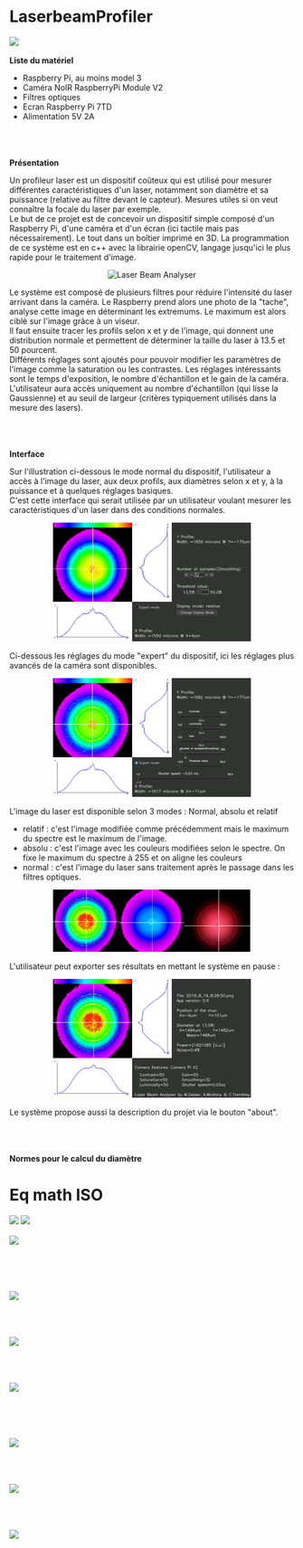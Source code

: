 # LaserbeamProfiler

<img src="http://latex.codecogs.com/svg.latex?\sigma_{x}^{2}(z)=\frac{\int_{-\infty}^{+\infty} \int_{-\infty}^{+\infty}E(x,y,z)(x-\bar{x})^{2} dx dy}{\int_{-\infty}^{+\infty} \int_{-\infty}^{+\infty}E(x,y,z) dx dy}" border="0"/>


<strong>Liste du matériel</strong>
<ul>
  <li>Raspberry Pi, au moins model 3</li>
  <li>Caméra NoIR RaspberryPi Module V2</li>
  <li>Filtres optiques</li>
  <li>Ecran Raspberry Pi 7TD</li>
  <li>Alimentation 5V 2A</li>
</ul>




<br/><br/><br/>
<strong>Présentation</strong>

Un profileur laser est un dispositif coûteux qui est utilisé pour mesurer différentes caractéristiques d'un laser, notamment son diamètre et sa puissance (relative au filtre devant le capteur). Mesures utiles si on veut connaître la focale du laser par exemple.<br/> 
Le but de ce projet est de concevoir un dispositif simple composé d'un Raspberry Pi, d'une caméra et d'un écran (ici tactile mais pas nécessairement). Le tout dans un boîtier imprimé en 3D. La programmation de ce système est en c++ avec la librairie openCV, langage jusqu'ici le plus rapide pour le traitement d'image. 

<p align="center">
  <img src="gallery/Laser_profiler.jpg" width="350" title="Laser Beam Analyser">
</p>



Le système est composé de plusieurs filtres pour réduire l'intensité du laser arrivant dans la caméra. Le Raspberry prend alors une photo de la "tache", analyse cette image en déterminant les extremums. Le maximum est alors ciblé sur l'image grâce à un viseur.<br/> 
Il faut ensuite tracer les profils selon x et y de l'image, qui donnent une distribution normale et permettent de déterminer la taille du laser à 13.5 et 50 pourcent.<br/> 
Différents réglages sont ajoutés pour pouvoir modifier les paramètres de l'image comme la saturation ou les contrastes. Les réglages intéressants sont le temps d'exposition, le nombre d'échantillon et le gain de la caméra.<br/> 
L'utilisateur aura accès uniquement au nombre d'échantillon (qui lisse la Gaussienne) et au seuil de largeur (critères typiquement utilisés dans la mesure des lasers).<br/> 

<br/><br/><br/>
<strong>Interface</strong>

Sur l'illustration ci-dessous le mode normal du dispositif, l'utilisateur a accès à l'image du laser, aux deux profils, aux diamètres selon x et y, à la puissance et à quelques réglages basiques. <br/> 
C'est cette interface qui serait utilisée par un utilisateur voulant mesurer les caractéristiques d'un laser dans des conditions normales.
<p align="center">
  <img src="gallery/Interface_Laser_profiler_normal.png" width="350" title="Interface simple Laser Beam Analyser">
</p>


Ci-dessous les réglages du mode "expert" du dispositif, ici les réglages plus avancés de la caméra sont disponibles.
<p align="center">
  <img src="gallery/Interface_Laser_profiler_expert.png" width="350" title="Interface expert Laser Beam Analyser">
</p>



L'image du laser est disponible selon 3 modes : Normal, absolu et relatif
<ul>
  <li>relatif : c'est l'image modifiée comme précédemment mais le maximum du spectre est le maximum de l'image.</li>
  <li>absolu : c'est l'image avec les couleurs modifiées selon le spectre. On fixe le maximum du spectre à 255 et on aligne les couleurs </li>
  <li>normal : c'est l'image du laser sans traitement après le passage dans les filtres optiques.</li>
</ul>
<p align="center">
  <img src="gallery/diffaffichage.png" width="350" title="Différents affichages Laser Beam Analyser">
</p>


L'utilisateur peut exporter ses résultats en mettant le système en pause : 
<p align="center">
  <img src="gallery/Interface_Laser_profiler_pause.png" width="350" title="Interface pause/exporté Laser Beam Analyser">
</p>


Le système propose aussi la description du projet via le bouton "about".


<br/><br/><br/>
<strong>Normes pour le calcul du diamètre</strong>
<h1>Eq math ISO</h1>
<img src="http://latex.codecogs.com/svg.latex?\sigma_{x}^{2}(z)=\left \langle x^{2} \right \rangle=\frac{\int_{-\infty}^{+\infty} \int_{-\infty}^{+\infty}E(x,y,z)(x-\bar{x})^{2} dx dy}{\int_{-\infty}^{+\infty} \int_{-\infty}^{+\infty}E(x,y,z) dx dy}" border="0"/>

<img src="http://latex.codecogs.com/svg.latex?\bar{x}(z)=\frac{\int_{-\infty}^{+\infty} \int_{-\infty}^{+\infty}E(x,y,z)x dx dy}{\int_{-\infty}^{+\infty} \int_{-\infty}^{+\infty}E(x,y,z) dx dy}" border="0"/>
<br/><br/>

<img src="http://latex.codecogs.com/svg.latex?\bar{y}(z)=\frac{\int_{-\infty}^{+\infty} \int_{-\infty}^{+\infty}E(x,y,z)y dx dy}{\int_{-\infty}^{+\infty} \int_{-\infty}^{+\infty}E(x,y,z) dx dy}" border="0"/>


<br/><br/><br/>

<img src="http://latex.codecogs.com/svg.latex?\sigma_{x}^{2}(z)=\left \langle x^{2} \right \rangle=\frac{\int_{-\infty}^{+\infty} \int_{-\infty}^{+\infty}E(x,y,z)(x-\bar{x})^{2} dx dy}{\int_{-\infty}^{+\infty} \int_{-\infty}^{+\infty}E(x,y,z) dx dy}" border="0"/>

<br/><br/>

<img src="http://latex.codecogs.com/svg.latex?\sigma_{y}^{2}(z)=\left \langle y^{2} \right \rangle=\frac{\int_{-\infty}^{+\infty} \int_{-\infty}^{+\infty}E(x,y,z)(y-\bar{y})^{2} dx dy}{\int_{-\infty}^{+\infty} \int_{-\infty}^{+\infty}E(x,y,z) dx dy}" border="0"/>

<br/><br/>

<img src="http://latex.codecogs.com/svg.latex?\sigma_{xy}^{2}(z)=\left \langle xy \right \rangle=\frac{\int_{-\infty}^{+\infty} \int_{-\infty}^{+\infty}E(x,y,z)(x-\bar{x})(y-\bar{y}) dx dy}{\int_{-\infty}^{+\infty} \int_{-\infty}^{+\infty}E(x,y,z) dx dy}" border="0"/>

<br/><br/><br/>

<img src="http://latex.codecogs.com/svg.latex?d_{\sigma_x}(z)=2\sqrt{2}(\sigma_x^{2}+\sigma_y^{2}+2\left | \sigma_x_y^{2} \right |)^{\frac{1}{2}}" border="0"/>

<br/><br/>

<img src="http://latex.codecogs.com/svg.latex?d_{\sigma_y}(z)=2\sqrt{2}(\sigma_x^{2}+\sigma_y^{2}-2\left | \sigma_x_y^{2} \right |)^{\frac{1}{2}}" border="0"/>

<br/><br/>

<img src="http://latex.codecogs.com/svg.latex?d_{\sigma_y}(z)=2\sqrt{2}(\sigma_x^{2}+\sigma_y^{2})^{\frac{1}{2}}" border="0"/>

